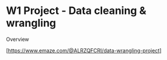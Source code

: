 # W1 Project - Data cleaning & wrangling

Overview

[https://www.emaze.com/@ALRZQFCRI/data-wrangling-project]
